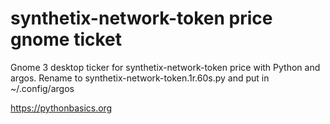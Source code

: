 # synthetix-network-token price gnome ticket 

Gnome 3 desktop ticker for synthetix-network-token price with Python and argos. Rename to synthetix-network-token.1r.60s.py and put in ~/.config/argos

https://pythonbasics.org
